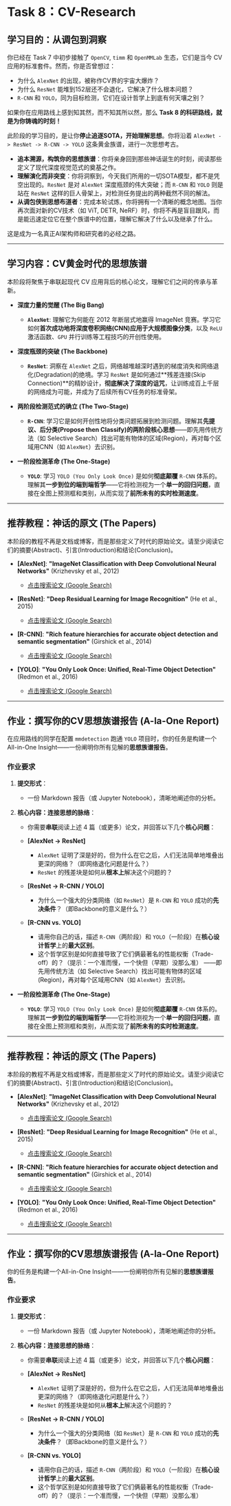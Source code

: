 # Task 8：CV-Research

## **学习目的：从调包到洞察**

你已经在 Task 7 中初步接触了 `OpenCV`, `timm` 和 `OpenMMLab` 生态，它们是当今 CV 应用的标准套件。然而，你是否曾想过：

* 为什么 `AlexNet` 的出现，被称作CV界的宇宙大爆炸？
* 为什么 `ResNet` 能堆到152层还不会退化，它解决了什么根本问题？
* `R-CNN` 和 `YOLO`，同为目标检测，它们在设计哲学上到底有何天壤之别？

如果你在应用路线上感到知其然，而不知其所以然，那么 **Task 8 的科研路线，就是为你铸魂的时刻！**

此阶段的学习目的，是让你**停止追逐SOTA，开始理解思想**。你将沿着 `AlexNet -> ResNet -> R-CNN -> YOLO` 这条黄金族谱，进行一次思想考古。

* **追本溯源，构筑你的思想族谱**：你将亲身回到那些神话诞生的时刻，阅读那些定义了现代深度视觉范式的奠基之作。
* **理解演化而非突变**：你将洞察到，今天我们所用的一切SOTA模型，都不是凭空出现的。`ResNet` 是对 `AlexNet` 深度瓶颈的伟大突破；而 `R-CNN` 和 `YOLO` 则是站在 `ResNet` 这样的巨人骨架上，对检测任务提出的两种截然不同的解法。
* **从调包侠到思想布道者**：完成本轮试炼，你将拥有一个清晰的概念地图。当你再次面对新的CV技术（如 ViT, DETR, NeRF）时，你将不再是盲目跟风，而是能迅速定位它在整个族谱中的位置，理解它解决了什么以及继承了什么。

这是成为一名真正AI架构师和研究者的必经之路。

---

## 学习内容：CV黄金时代的思想族谱

本阶段将聚焦于串联起现代 CV 应用背后的核心论文，理解它们之间的传承与革新。

* **深度力量的觉醒 (The Big Bang)**

  * **`AlexNet`**: 理解它为何能在 2012 年断层式地赢得 ImageNet 竞赛。学习它如何**首次成功地将深度卷积网络(CNN)应用于大规模图像分类**，以及 `ReLU` 激活函数、`GPU` 并行训练等工程技巧的开创性使用。
* **深度瓶颈的突破 (The Backbone)**

  * **`ResNet`**: 洞察在 `AlexNet` 之后，网络越堆越深时遇到的梯度消失和网络退化(Degradation)的绝境。学习 `ResNet` 是如何通过**残差连接(Skip Connection)**的精妙设计，**彻底解决了深度的诅咒**，让训练成百上千层的网络成为可能，并成为了后续所有CV任务的标准骨架。
* **两阶段检测范式的确立 (The Two-Stage)**

  * **`R-CNN`**: 学习它是如何开创性地将分类问题拓展到检测问题。理解其**先提议、后分类(Propose then Classify)的两阶段核心思想**——即先用传统方法（如 Selective Search）找出可能有物体的区域(Region)，再对每个区域用CNN（如 `AlexNet`）去识别。
* **一阶段检测革命 (The One-Stage)**

  * **`YOLO`**: 学习 `YOLO (You Only Look Once)` 是如何**彻底颠覆** `R-CNN` 体系的。理解其**一步到位的端到端哲学**——它将检测视为一个**单一的回归问题**，直接在全图上预测框和类别，从而实现了**前所未有的实时检测速度**。

---

## 推荐教程：神话的原文 (The Papers)

本阶段的教程不再是文档或博客，而是那些定义了时代的原始论文。请至少阅读它们的摘要(Abstract)、引言(Introduction)和结论(Conclusion)。

* **[AlexNet]**: **"ImageNet Classification with Deep Convolutional Neural Networks"** (Krizhevsky et al., 2012)

  * [点击搜索论文 (Google Search)](https://www.google.com/search?q=ImageNet+Classification+with+Deep+Convolutional+Neural+Networks+paper)
* **[ResNet]**: **"Deep Residual Learning for Image Recognition"** (He et al., 2015)

  * [点击搜索论文 (Google Search)](https://www.google.com/search?q=Deep+Residual+Learning+for+Image+Recognition+paper)
* **[R-CNN]**: **"Rich feature hierarchies for accurate object detection and semantic segmentation"** (Girshick et al., 2014)

  * [点击搜索论文 (Google Search)](https://www.google.com/search?q=Rich+feature+hierarchies+for+accurate+object+detection+and+semantic+segmentation+paper)
* **[YOLO]**: **"You Only Look Once: Unified, Real-Time Object Detection"** (Redmon et al., 2016)

  * [点击搜索论文 (Google Search)](https://www.google.com/search?q=You+Only+Look+Once:+Unified,+Real-Time+Object+Detection+paper)

---

## 作业：撰写你的CV思想族谱报告 (A-la-One Report)

在应用路线的同学在配置 `mmdetection` 跑通 `YOLO` 项目时，你的任务是构建一个All-in-One Insight——一份阐明你所有见解的**思想族谱报告**。

### **作业要求**

1. **提交形式**：

   * 一份 Markdown 报告（或 Jupyter Notebook），清晰地阐述你的分析。
2. **核心内容：连接思想的脉络**：

   * 你需要**串联**阅读上述 4 篇（或更多）论文，并回答以下几个**核心问题**：
   * **[AlexNet -> ResNet]**

     * `AlexNet` 证明了深是好的，但为什么在它之后，人们无法简单地堆叠出更深的网络？（即网络退化问题是什么？）
     * `ResNet` 的残差块是如何从**根本上**解决这个问题的？
   * **[ResNet -> R-CNN / YOLO]**

     * 为什么一个强大的分类网络（如 `ResNet`）是 `R-CNN` 和 `YOLO` 成功的**先决条件**？（即Backbone的意义是什么？）
   * **[R-CNN vs. YOLO]**

     * 请用你自己的话，描述 `R-CNN`（两阶段）和 `YOLO`（一阶段）在**核心设计哲学**上的**最大区别**。
     * 这个哲学区别是如何直接导致了它们俩最著名的性能权衡（Trade-off）的？（提示：一个准而慢，一个快但（早期）没那么准）
——即先用传统方法（如 Selective Search）找出可能有物体的区域(Region)，再对每个区域用CNN（如 `AlexNet`）去识别。
* **一阶段检测革命 (The One-Stage)**

  * **`YOLO`**: 学习 `YOLO (You Only Look Once)` 是如何**彻底颠覆** `R-CNN` 体系的。理解其**一步到位的端到端哲学**——它将检测视为一个**单一的回归问题**，直接在全图上预测框和类别，从而实现了**前所未有的实时检测速度**。

---

## 推荐教程：神话的原文 (The Papers)

本阶段的教程不再是文档或博客，而是那些定义了时代的原始论文。请至少阅读它们的摘要(Abstract)、引言(Introduction)和结论(Conclusion)。

* **[AlexNet]**: **"ImageNet Classification with Deep Convolutional Neural Networks"** (Krizhevsky et al., 2012)

  * [点击搜索论文 (Google Search)](https://www.google.com/search?q=ImageNet+Classification+with+Deep+Convolutional+Neural+Networks+paper)
* **[ResNet]**: **"Deep Residual Learning for Image Recognition"** (He et al., 2015)

  * [点击搜索论文 (Google Search)](https://www.google.com/search?q=Deep+Residual+Learning+for+Image+Recognition+paper)
* **[R-CNN]**: **"Rich feature hierarchies for accurate object detection and semantic segmentation"** (Girshick et al., 2014)

  * [点击搜索论文 (Google Search)](https://www.google.com/search?q=Rich+feature+hierarchies+for+accurate+object+detection+and+semantic+segmentation+paper)
* **[YOLO]**: **"You Only Look Once: Unified, Real-Time Object Detection"** (Redmon et al., 2016)

  * [点击搜索论文 (Google Search)](https://www.google.com/search?q=You+Only+Look+Once:+Unified,+Real-Time+Object+Detection+paper)

---

## 作业：撰写你的CV思想族谱报告 (A-la-One Report)

你的任务是构建一个All-in-One Insight——一份阐明你所有见解的**思想族谱报告**。

### **作业要求**

1. **提交形式**：

   * 一份 Markdown 报告（或 Jupyter Notebook），清晰地阐述你的分析。
2. **核心内容：连接思想的脉络**：

   * 你需要**串联**阅读上述 4 篇（或更多）论文，并回答以下几个**核心问题**：
   * **[AlexNet -> ResNet]**

     * `AlexNet` 证明了深是好的，但为什么在它之后，人们无法简单地堆叠出更深的网络？（即网络退化问题是什么？）
     * `ResNet` 的残差块是如何从**根本上**解决这个问题的？
   * **[ResNet -> R-CNN / YOLO]**

     * 为什么一个强大的分类网络（如 `ResNet`）是 `R-CNN` 和 `YOLO` 成功的**先决条件**？（即Backbone的意义是什么？）
   * **[R-CNN vs. YOLO]**

     * 请用你自己的话，描述 `R-CNN`（两阶段）和 `YOLO`（一阶段）在**核心设计哲学**上的**最大区别**。
     * 这个哲学区别是如何直接导致了它们俩最著名的性能权衡（Trade-off）的？（提示：一个准而慢，一个快但（早期）没那么准）
